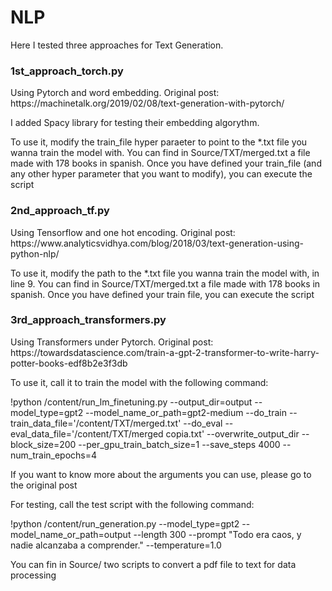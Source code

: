 # NLP

<p>Here I tested three approaches for Text Generation.</p>

<h3>1st_approach_torch.py</h3>

<p>Using Pytorch and word embedding. Original post: https://machinetalk.org/2019/02/08/text-generation-with-pytorch/</p>
<p>I added Spacy library for testing their embedding algorythm.</p>
<p>To use it, modify the train_file hyper paraeter to point to the *.txt file you wanna train the model with. You can find 
in Source/TXT/merged.txt a file made with 178 books in spanish. Once you have defined your train_file (and any other hyper 
parameter that you want to modify), you can execute the script</p>

<h3>2nd_approach_tf.py</h3>

<p>Using Tensorflow and one hot encoding. Original post: https://www.analyticsvidhya.com/blog/2018/03/text-generation-using-python-nlp/</p>
<p>To use it, modify the path to the *.txt file you wanna train the model with, in line 9. You can find 
in Source/TXT/merged.txt a file made with 178 books in spanish. Once you have defined your train file, you can execute the script</p>

<h3>3rd_approach_transformers.py</h3>

<p>Using Transformers under Pytorch. Original post:  https://towardsdatascience.com/train-a-gpt-2-transformer-to-write-harry-potter-books-edf8b2e3f3db</p>
<p>To use it, call it to train the model with the following command:</p>
<p>!python /content/run_lm_finetuning.py 
    --output_dir=output 
    --model_type=gpt2 
    --model_name_or_path=gpt2-medium 
    --do_train 
    --train_data_file='/content/TXT/merged.txt' 
    --do_eval 
    --eval_data_file='/content/TXT/merged copia.txt' 
    --overwrite_output_dir 
    --block_size=200 
    --per_gpu_train_batch_size=1 
    --save_steps 4000 
    --num_train_epochs=4</p>
<p>If you want to know more about the arguments you can use, please go to the original post</p>
<p>For testing, call the test script with the following command:</p>
<p>!python /content/run_generation.py 
    --model_type=gpt2 
    --model_name_or_path=output 
    --length 300 
    --prompt "Todo era caos, y nadie alcanzaba a comprender." 
    --temperature=1.0</p>
<p>You can fin in Source/ two scripts to convert a pdf file to text for data processing</p>
